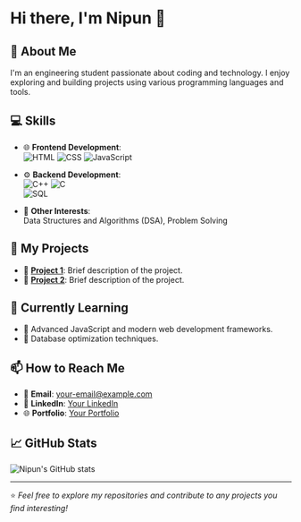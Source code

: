 # Hi there, I'm Nipun 👋

## 🚀 About Me
I'm an engineering student passionate about coding and technology. I enjoy exploring and building projects using various programming languages and tools.

## 💻 Skills
- 🌐 **Frontend Development**:  
  ![HTML](https://img.shields.io/badge/-HTML5-E34F26?logo=html5&logoColor=white&style=flat-square) 
  ![CSS](https://img.shields.io/badge/-CSS3-1572B6?logo=css3&logoColor=white&style=flat-square) 
  ![JavaScript](https://img.shields.io/badge/-JavaScript-F7DF1E?logo=javascript&logoColor=black&style=flat-square)

- ⚙️ **Backend Development**:  
  ![C++](https://img.shields.io/badge/-C++-00599C?logo=cplusplus&logoColor=white&style=flat-square) 
  ![C](https://img.shields.io/badge/-C-A8B9CC?logo=c&logoColor=black&style=flat-square)  
  ![SQL](https://img.shields.io/badge/-SQL-4479A1?logo=mysql&logoColor=white&style=flat-square)

- 🧠 **Other Interests**:  
  Data Structures and Algorithms (DSA), Problem Solving

## 📂 My Projects
- 📌 **[Project 1](#)**: Brief description of the project.
- 📌 **[Project 2](#)**: Brief description of the project.

## 🌱 Currently Learning
- 📖 Advanced JavaScript and modern web development frameworks.
- 📖 Database optimization techniques.

## 📫 How to Reach Me
- 📧 **Email**: [your-email@example.com](mailto:your-email@example.com)
- 💼 **LinkedIn**: [Your LinkedIn](#)
- 🌐 **Portfolio**: [Your Portfolio](#)

## 📈 GitHub Stats
![Nipun's GitHub stats](https://github-readme-stats.vercel.app/api?username=yourusername&show_icons=true&theme=radical)

---

⭐️ *Feel free to explore my repositories and contribute to any projects you find interesting!*
